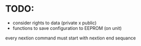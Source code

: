 # TODO:
+ consider rights to data (private x public)
+ functions to save configuration to EEPROM (on unit)

every nextion command must start with nextion end sequance
